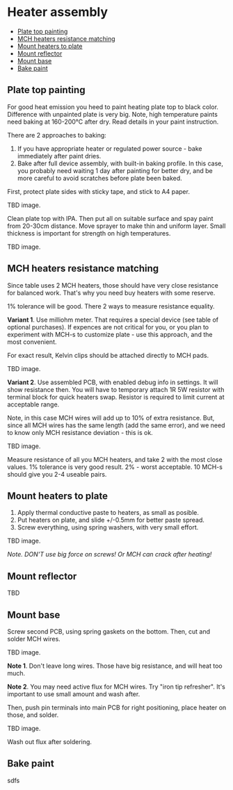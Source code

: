 Heater assembly <!-- omit in toc -->
===============

- [Plate top painting](#plate-top-painting)
- [MCH heaters resistance matching](#mch-heaters-resistance-matching)
- [Mount heaters to plate](#mount-heaters-to-plate)
- [Mount reflector](#mount-reflector)
- [Mount base](#mount-base)
- [Bake paint](#bake-paint)


## Plate top painting

For good heat emission you heed to paint heating plate top to black color.
Difference with unpainted plate is very big. Note, high temperature paints need
baking at 160-200°C after dry. Read details in your paint instruction.

There are 2 approaches to baking:

1. If you have appropriate heater or regulated power source - bake immediately
   after paint dries. 
2. Bake after full device assembly, with built-in baking profile. In this case,
   you probably need waiting 1 day after painting for better dry, and be more
   careful to avoid scratches before plate been baked.

First, protect plate sides with sticky tape, and stick to A4 paper.

TBD image.

Clean plate top with IPA. Then put all on suitable surface and spay paint
from 20-30cm distance. Move sprayer to make thin and uniform layer. Small
thickness is important for strength on high temperatures.

TBD image.


## MCH heaters resistance matching

Since table uses 2 MCH heaters, those should have very close resistance for
balanced work. That's why you need buy heaters with some reserve.

1% tolerance will be good. There 2 ways to measure resistance equality.

**Variant 1**. Use milliohm meter. That requires a special device (see table of
optional purchases). If expences are not critical for you, or you plan to
experiment with MCH-s to customize plate - use this approach, and the most
convenient.

For exact result, Kelvin clips should be attached directly to MCH pads.

TBD image.

**Variant 2**. Use assembled PCB, with enabled debug info in settings. It will
show resistance then. You will have to temporary attach 1R 5W resistor with
terminal block for quick heaters swap. Resistor is required to limit current at
acceptable range.

Note, in this case MCH wires will add up to 10% of extra resistance. But,
since all MCH wires has the same length (add the same error), and we need to
know only MCH resistance deviation - this is ok.

TBD image.

Measure resistance of all you MCH heaters, and take 2 with the most close values.
1% tolerance is very good result. 2% - worst acceptable. 10 MCH-s should give
you 2-4 useable pairs.


## Mount heaters to plate

1. Apply thermal conductive paste to heaters, as small as posible.
2. Put heaters on plate, and slide +/-0.5mm for better paste spread.
3. Screw everything, using spring washers, with very small effort.

TBD image.

*Note. DON'T use big force on screws! Or MCH can crack after heating!*


## Mount reflector

TBD

## Mount base

Screw second PCB, using spring gaskets on the bottom. Then, cut and solder MCH
wires.

TBD image.

**Note 1**. Don't leave long wires. Those have big resistance, and will heat
too much.

**Note 2**. You may need active flux for MCH wires. Try "iron tip refresher".
It's important to use small amount and wash after.

Then, push pin terminals into main PCB for right positioning, place heater on
those, and solder.

TBD image.

Wash out flux after soldering.

## Bake paint

sdfs


